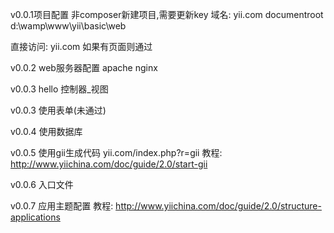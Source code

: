 v0.0.1项目配置
非composer新建项目,需要更新key
域名:
yii.com
documentroot  d:\wamp\www\yii\basic\web

直接访问:
yii.com
如果有页面则通过

v0.0.2 web服务器配置
apache
nginx

v0.0.3 hello 控制器_视图

v0.0.3 使用表单(未通过)

v0.0.4 使用数据库


v0.0.5 使用gii生成代码
yii.com/index.php?r=gii
教程:
http://www.yiichina.com/doc/guide/2.0/start-gii

v0.0.6 入口文件

v0.0.7 应用主题配置
教程:
http://www.yiichina.com/doc/guide/2.0/structure-applications